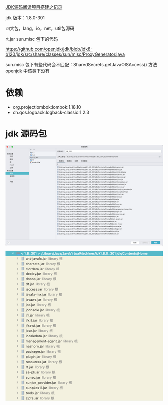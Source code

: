 [JDK源码阅读项目搭建之记录](https://blog.csdn.net/Mr_Programming_Liu/article/details/105158350)

jdk 版本：1.8.0-301

四大包，lang，io，net，util包源码

rt.jar  sun.misc 包下的代码

https://github.com/openjdk/jdk/blob/jdk8-b120/jdk/src/share/classes/sun/misc/ProxyGenerator.java

sun.misc 包下有些代码会不匹配：SharedSecrets.getJavaOISAccess() 方法 openjdk 中该类下没有

# 依赖
- org.projectlombok:lombok:1.18.10
- ch.qos.logback:logback-classic:1.2.3

# jdk 源码包

![img.png](resources/images/img.png)

![img_1.png](resources/images/img_1.png)